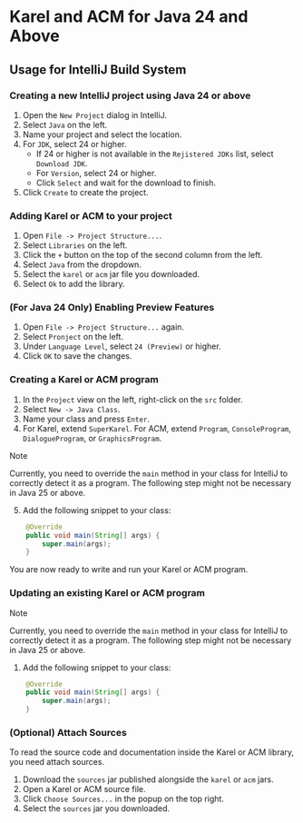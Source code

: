 # Karel and ACM for Java 24 and Above

## Usage for IntelliJ Build System

### Creating a new IntelliJ project using Java 24 or above
1. Open the `New Project` dialog in IntelliJ.
2. Select `Java` on the left.
3. Name your project and select the location.
4. For `JDK`, select 24 or higher.
   * If 24 or higher is not available in the `Rejistered JDKs` list, select `Download JDK`.
   * For `Version`, select 24 or higher.
   * Click `Select` and wait for the download to finish.
5. Click `Create` to create the project.

### Adding Karel or ACM to your project
1. Open `File -> Project Structure...`.
2. Select `Libraries` on the left.
3. Click the `+` button on the top of the second column from the left.
4. Select `Java` from the dropdown.
5. Select the `karel` or `acm` jar file you downloaded.
6. Select `Ok` to add the library.

### (For Java 24 Only) Enabling Preview Features
1. Open `File -> Project Structure...` again.
2. Select `Pronject` on the left.
3. Under `Language Level`, select `24 (Preview)` or higher.
4. Click `OK` to save the changes.

### Creating a Karel or ACM program
1. In the `Project` view on the left, right-click on the `src` folder.
2. Select `New -> Java Class`.
3. Name your class and press `Enter`.
4. For Karel, extend `SuperKarel`. For ACM, extend `Program`, `ConsoleProgram`, `DialogueProgram`, or `GraphicsProgram`.

> [!NOTE]
> Currently, you need to override the `main` method in your class for IntelliJ to correctly detect it as a program. The following step might not be necessary in Java 25 or above.

5. Add the following snippet to your class:
```java
    @Override
    public void main(String[] args) {
        super.main(args);
    }
```
You are now ready to write and run your Karel or ACM program.

### Updating an existing Karel or ACM program

> [!NOTE]
> Currently, you need to override the `main` method in your class for IntelliJ to correctly detect it as a program. The following step might not be necessary in Java 25 or above.

1. Add the following snippet to your class:
```java
    @Override
    public void main(String[] args) {
        super.main(args);
    }
```

### (Optional) Attach Sources
To read the source code and documentation inside the Karel or ACM library, you need attach sources.
1. Download the `sources` jar published alongside the `karel` or `acm` jars.
2. Open a Karel or ACM source file.
3. Click `Choose Sources...` in the popup on the top right.
4. Select the `sources` jar you downloaded.
